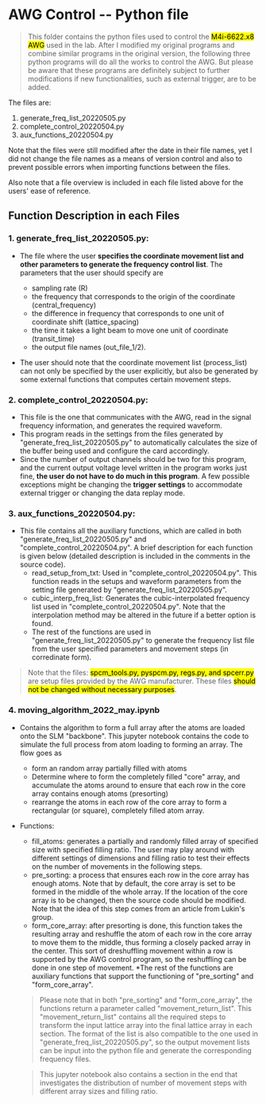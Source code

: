 # AWG Control -- Python file
> This folder contains the python files used to control the <mark>M4i-6622.x8 AWG</mark> used in the lab. 
> After I modified my original programs and combine similar programs in the original version, the following three python programs will do all the works to control the AWG. But please be aware that these programs are definitely subject to further modifications if new functionalities, such as external trigger, are to be added.

The files are:
1. generate_freq_list_20220505.py
2. complete_control_20220504.py
3. aux_functions_20220504.py

Note that the files were still modified after the date in their file names, yet I did not change the file names as a means of version control and also to prevent possible errors when importing functions between the files.

Also note that a file overview is included in each file listed above for the users' ease of reference.


## Function Description in each Files
### 1. generate_freq_list_20220505.py: 
* The file where the user **specifies the coordinate movement list and other parameters to generate the frequency control list**. The parameters that the user should specify are 
    * sampling rate (R)
    * the frequency that corresponds to the origin of the coordinate (central_frequency)
    * the difference in frequency that corresponds to one unit of coordinate shift (lattice_spacing)
    * the time it takes a light beam to move one unit of coordinate (transit_time)
    * the output file names (out_file_1/2). 

* The user should note that the coordinate movement list (process_list) can not only be specified by the user explicitly, but also be generated by some external functions that computes certain movement steps.

### 2. complete_control_20220504.py:
* This file is the one that communicates with the AWG, read in the signal frequency information, and generates the required waveform. 
* This program reads in the settings from the files generated by "generate_freq_list_20220505.py" to automatically calculates the size of the buffer being used and configure the card accordingly. 
* Since the number of output channels should be two for this program, and the current output voltage level written in the program works just fine, **the user do not have to do much in this program**. A few possible exceptions might be changing the **trigger settings** to accommodate external trigger or changing the data replay mode.

### 3. aux_functions_20220504.py:
* This file contains all the auxiliary functions, which are called in both "generate_freq_list_20220505.py" and "complete_control_20220504.py". A brief description for each function is given below (detailed description is included in the comments in the source code).
    * read_setup_from_txt: Used in "complete_control_20220504.py". This function reads in the setups and waveform parameters from the setting file generated by "generate_freq_list_20220505.py". 
    * cubic_interp_freq_list: Generates the cubic-interpolated frequency list used in "complete_control_20220504.py". Note that the interpolation method may be altered in the future if a better option is found. 
    * The rest of the functions are used in "generate_freq_list_20220505.py" to generate the frequency list file from the user specified parameters and movement steps (in corredinate form).


> Note that the files: <mark>spcm_tools.py, pyspcm.py, regs.py, and spcerr.py</mark> are setup files provided by the AWG manufacturer. These files <mark>should not be changed without necessary purposes</mark>.


### 4. moving_algorithm_2022_may.ipynb
* Contains the algorithm to form a full array after the atoms are loaded onto the SLM "backbone". This jupyter notebook contains the code to simulate the full process from atom loading to forming an array. The flow goes as
    *  form an random array partially filled with atoms
    *  Determine where to form the completely filled "core" array, and accumulate the atoms around to ensure that each row in the core array contains enough atoms (presorting)
    *  rearrange the atoms in each row of the core array to form a rectangular (or square), completely filled atom array.

* Functions:
    * fill_atoms: generates a partially and randomly filled array of specified size with specified filling ratio. The user may play around with different settings of dimensions and filling ratio to test their effects on the number of movements in the following steps. 
    * pre_sorting: a process that ensures each row in the core array has enough atoms. Note that by default, the core array is set to be formed in the middle of the whole array. If the location of the core array is to be changed, then the source code should be modified. Note that the idea of this step comes from an article from Lukin's group.
    * form_core_array: after presorting is done, this function takes the resulting array and reshuffle the atom of each row in the core array to move them to the middle, thus forming a closely packed array in the center. This sort of dreshuffling movement within a row is supported by the AWG control program, so the reshuffling can be done in one step of movement. 
    *The rest of the functions are auxiliary functions that support the functioning of "pre_sorting" and "form_core_array".
    > Please note that in both "pre_sorting" and "form_core_array", the functions return a parameter called "movement_return_list". This "movement_return_list" contains all the required steps to transform the input lattice array into the final lattice array in each section. The format of the list is also compatible to the one used in "generate_freq_list_20220505.py", so the output movement lists can be input into the python file and generate the corresponding frequency files.
    
    > This jupyter notebook also contains a section in the end that investigates the distribution of number of movement steps with different array sizes and filling ratio.




